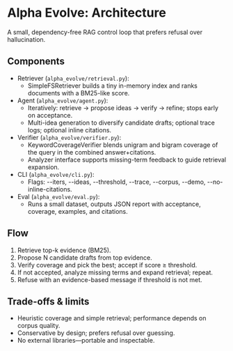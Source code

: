 # Alpha Evolve: Architecture

A small, dependency-free RAG control loop that prefers refusal over hallucination.

## Components

- Retriever (`alpha_evolve/retrieval.py`):
  - SimpleFSRetriever builds a tiny in-memory index and ranks documents with a BM25-like score.
- Agent (`alpha_evolve/agent.py`):
  - Iteratively: retrieve → propose ideas → verify → refine; stops early on acceptance.
  - Multi-idea generation to diversify candidate drafts; optional trace logs; optional inline citations.
- Verifier (`alpha_evolve/verifier.py`):
  - KeywordCoverageVerifier blends unigram and bigram coverage of the query in the combined answer+citations.
  - Analyzer interface supports missing-term feedback to guide retrieval expansion.
- CLI (`alpha_evolve/cli.py`):
  - Flags: --iters, --ideas, --threshold, --trace, --corpus, --demo, --no-inline-citations.
- Eval (`alpha_evolve/eval.py`):
  - Runs a small dataset, outputs JSON report with acceptance, coverage, examples, and citations.

## Flow

1. Retrieve top-k evidence (BM25).
2. Propose N candidate drafts from top evidence.
3. Verify coverage and pick the best; accept if score ≥ threshold.
4. If not accepted, analyze missing terms and expand retrieval; repeat.
5. Refuse with an evidence-based message if threshold is not met.

## Trade-offs & limits

- Heuristic coverage and simple retrieval; performance depends on corpus quality.
- Conservative by design; prefers refusal over guessing.
- No external libraries—portable and inspectable.
